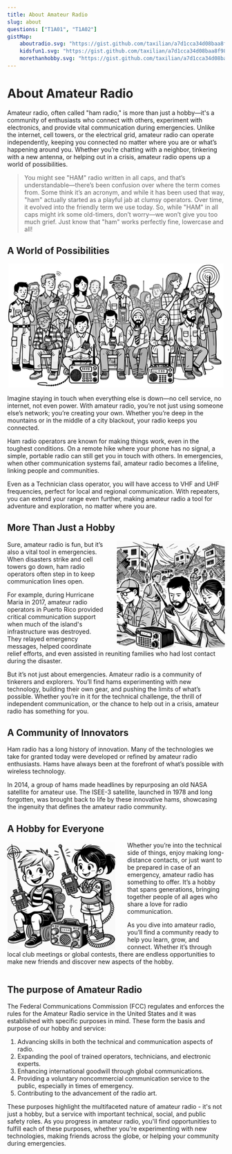 ```yaml
---
title: About Amateur Radio
slug: about
questions: ["T1A01", "T1A02"]
gistMap:
    aboutradio.svg: "https://gist.github.com/taxilian/a7d1cca34d08baa8f98a3d6d4b408e55/raw/2af014f6fe1a1cdca103b22e7d15c17bafc396c7/aboutradio.svg"
    kidsfun1.svg: "https://gist.github.com/taxilian/a7d1cca34d08baa8f98a3d6d4b408e55/raw/a5789589185716a43748777ddfb7be48f2ba3b2c/kidsfun1.svg"
    morethanhobby.svg: "https://gist.github.com/taxilian/a7d1cca34d08baa8f98a3d6d4b408e55/raw/a5789589185716a43748777ddfb7be48f2ba3b2c/morethanhobby.svg"
---
```


# About Amateur Radio


Amateur radio, often called "ham radio," is more than just a hobby—it's a community of enthusiasts who connect with others, experiment with electronics, and provide vital communication during emergencies. Unlike the internet, cell towers, or the electrical grid, amateur radio can operate independently, keeping you connected no matter where you are or what’s happening around you. Whether you’re chatting with a neighbor, tinkering with a new antenna, or helping out in a crisis, amateur radio opens up a world of possibilities.

> You might see "HAM" radio written in all caps, and that’s understandable—there’s been confusion over where the term comes from. Some think it’s an acronym, and while it has been used that way, "ham" actually started as a playful jab at clumsy operators. Over time, it evolved into the friendly term we use today. So, while "HAM" in all caps might irk some old-timers, don’t worry—we won’t give you too much grief. Just know that "ham" works perfectly fine, lowercase and all!

## A World of Possibilities

<div style="text-align: center">
    <img src="../../images/illus/aboutradio.svg" alt="Illustration showing many people with radios" width="500" style="text-align: center">
</div>

Imagine staying in touch when everything else is down—no cell service, no internet, not even power. With amateur radio, you’re not just using someone else’s network; you’re creating your own. Whether you’re deep in the mountains or in the middle of a city blackout, your radio keeps you connected.

Ham radio operators are known for making things work, even in the toughest conditions. On a remote hike where your phone has no signal, a simple, portable radio can still get you in touch with others. In emergencies, when other communication systems fail, amateur radio becomes a lifeline, linking people and communities.

Even as a Technician class operator, you will have access to VHF and UHF frequencies, perfect for local and regional communication. With repeaters, you can extend your range even further, making amateur radio a tool for adventure and exploration, no matter where you are.

## More Than Just a Hobby
<img src="../../images/illus/morethanhobby.svg" alt="Illustration showing ham radio operators helping with a disaster" width="250" align="right" style="margin-left: 2em">
Sure, amateur radio is fun, but it’s also a vital tool in emergencies. When disasters strike and cell towers go down, ham radio operators often step in to keep communication lines open.

For example, during Hurricane Maria in 2017, amateur radio operators in Puerto Rico provided critical communication support when much of the island's infrastructure was destroyed. They relayed emergency messages, helped coordinate relief efforts, and even assisted in reuniting families who had lost contact during the disaster.

But it’s not just about emergencies. Amateur radio is a community of tinkerers and explorers. You’ll find hams experimenting with new technology, building their own gear, and pushing the limits of what’s possible. Whether you’re in it for the technical challenge, the thrill of independent communication, or the chance to help out in a crisis, amateur radio has something for you.

## A Community of Innovators

Ham radio has a long history of innovation. Many of the technologies we take for granted today were developed or refined by amateur radio enthusiasts. Hams have always been at the forefront of what’s possible with wireless technology.

In 2014, a group of hams made headlines by repurposing an old NASA satellite for amateur use. The ISEE-3 satellite, launched in 1978 and long forgotten, was brought back to life by these innovative hams, showcasing the ingenuity that defines the amateur radio community.

## A Hobby for Everyone
<img src="../../images/illus/kidsfun1.svg" alt="A couple of kids with radios" width="250" align="left" style="margin-right: 2em">
Whether you’re into the technical side of things, enjoy making long-distance contacts, or just want to be prepared in case of an emergency, amateur radio has something to offer. It’s a hobby that spans generations, bringing together people of all ages who share a love for radio communication.

As you dive into amateur radio, you’ll find a community ready to help you learn, grow, and connect. Whether it’s through local club meetings or global contests, there are endless opportunities to make new friends and discover new aspects of the hobby.

<div style="clear:both;"></div>

## The purpose of Amateur Radio

The Federal Communications Commission (FCC) regulates and enforces the rules for the Amateur Radio service in the United States and it was established with specific purposes in mind. These form the basis and purpose of our hobby and service:

1. Advancing skills in both the technical and communication aspects of radio.
2. Expanding the pool of trained operators, technicians, and electronic experts.
3. Enhancing international goodwill through global communications.
4. Providing a voluntary noncommercial communication service to the public, especially in times of emergency.
5. Contributing to the advancement of the radio art.

These purposes highlight the multifaceted nature of amateur radio - it's not just a hobby, but a service with important technical, social, and public safety roles. As you progress in amateur radio, you'll find opportunities to fulfill each of these purposes, whether you're experimenting with new technologies, making friends across the globe, or helping your community during emergencies.